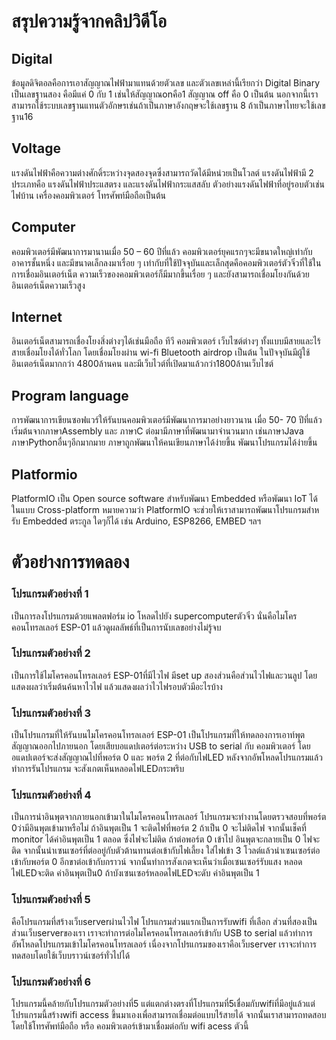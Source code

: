 # สรุปความรู้จากคลิปวิดีโอ

## Digital

ข้อมูลดิจิตอลคือการเอาสัญญาณไฟฟ้ามาแทนด้วยตัวเลข และตัวเลขเหล่านี้เรียกว่า Digital Binary เป็นเลขฐานสอง คือมีแค่ 0 กับ 1 เช่นให้สัญญาณonคือ1 สัญญาณ off คือ 0 เป็นต้น นอกจากนี้เราสามารถใช้ระบบเลขฐานแทนตัวอักษรเช่นถ้าเป็นภาษาอังกฤษจะใช้เลขฐาน 8 ถ้าเป็นภาษาไทยจะใช้เลขฐาน16

## Voltage

แรงดันไฟฟ้าคือความต่างศักดิ์ระหว่างจุดสองจุดซึ่งสามารถวัดได้มีหน่วยเป็นโวลต์ แรงดันไฟฟ้ามี 2 ประเภทคือ แรงดันไฟฟ้าประแสตรง และแรงดันไฟฟ้ากระแสสลับ ตัวอย่างแรงดันไฟฟ้าที่อยู่รอบตัวเช่น ไฟบ้าน เครื่องคอมพิวเตอร์ โทรศัพท์มือถือเป็นต้น

## Computer

คอมพิวเตอร์มีพัฒนาการมานานเมื่อ 50 – 60 ปีที่แล้ว คอมพิวเตอร์ยุคแรกๆจะมีขนาดใหญ่เท่ากับอาคารชั้นหนึ่ง และมีขนาดเล็กลงมาเรื่อย ๆ เท่ากับที่ใช้ปัจจุบันและเล็กสุดคือคอมพิวเตอร์ตัวจิ๋วที่ใช้ในการเชื่อมอินเตอร์เน็ต ความเร็วของคอมพิวเตอร์ก็มีมากขึ้นเรื่อย ๆ และยังสามารถเชื่อมโยงกันด้วยอินเตอร์เน็ตความเร็วสูง

## Internet

อินเตอร์เน็ตสามารถเชื่องโยงสิ่งต่างๆได้เช่นมือถือ ทีวี คอมพิวเตอร์ เว็บไซต์ต่างๆ ทั้งแบบมีสายและไร้สายเชื่อมโยงได้ทั่วโลก โดยเชื่อมโยงผ่าน wi-fi Bluetooth airdrop เป็นต้น ในปัจจุบันมีผู้ใช้อินเตอร์เน็ตมากกว่า 4800ล้านคน และมีเว็บไวต์ที่เปิดมาแล้วกว่า1800ล้านเว็บไซต์

## Program language

การพัฒนาการเขียนซอฟแวร์ให้รันบนคอมพิวเตอร์มีพัฒนาการมาอย่างยาวนาน เมื่อ 50- 70 ปีที่แล้ว เริ่มต้นจากภาษาAssembly และ ภาษาC ต่อมามีภาษาที่พัฒนามาจำนวนมาก เช่นภาษาJava ภาษาPythonอื่นๆอีกมากมาย ภาษาถูกพัฒนาให้คนเขียนภาษาได้ง่ายขึ้น พัฒนาโปรแกรมได้ง่ายขึ้น

## Platformio

PlatformIO เป็น Open source software สําหรับพัฒนา Embedded หรือพัฒนา IoT ได้ในแบบ Cross-platform หมายความว่า PlatformIO จะช่วยให้เราสามารถพัฒนาโปรแกรมสําหรับ Embedded ตระกูล ใดๆก็ได้ เช่น Arduino, ESP8266, EMBED ฯลฯ

# ตัวอย่างการทดลอง

### โปรแกรมตัวอย่างที่ 1
เป็นการลงโปรแกรมด้วยแพลตฟอร์ม io โหลดไปยัง supercomputerตัวจิ๋ว นั่นคือไมโครคอนโทรลเลอร์ ESP-01 แล้วดูผลลัพธ์ที่เป็นการนับเลขอย่างไม่รู้จบ

### โปรแกรมตัวอย่างที่ 2 
เป็นการใช้ไมโครคอนโทรลเลอร์ ESP-01ที่มีไวไฟ มีset up สองส่วนคือส่วนไวไฟและวนลูป โดยแสดงผลว่าเริ่มต้นค้นหาไวไฟ แล้วแสดงผลว่าไวไฟรอบตัวมีอะไรบ้าง

### โปรแกรมตัวอย่างที่ 3
เป็นโปรแกรมที่ให้รันบนไมโครคอนโทรลเลอร์ ESP-01 เป็นโปรแกรมที่ให้ทดลองการเอาท์พุตสัญญาณออกไปภายนอก โดยเสียบอแดปเตอร์ต่อระหว่าง USB to serial กับ คอมพิวเตอร์ โดยอแดปเตอร์จะส่งสัญญาณไปที่พอร์ต 0 และ พอร์ต 2 ที่ต่อกับไฟLED หลังจากอัพโหลดโปรแกรมแล้วทำการรันโปรแกรม จะสังเกตเห็นหลอดไฟLEDกระพริบ

### โปรแกรมตัวอย่างที่ 4  
เป็นการนำอินพุตจากภายนอกเข้ามาในไมโครคอนโทรลเลอร์ โปรแกรมจะทำงานโดยตรวจสอบที่พอร์ต 0ว่ามีอินพุตเข้ามาหรือไม่ ถ้าอินพุตเป็น 1 จะติดไฟที่พอร์ต 2 ถ้าเป็น 0 จะไม่ติดไฟ จากนั้นเช็คที่ monitor ได้ค่าอินพุตเป็น 1 ตลอด ซึ่งไฟจะไม่ติด ถ้าต่อพอร์ต 0 เข้าไป อินพุตจะกลายเป็น 0 ไฟจะติด จากนั้นนำเซนเซอร์ที่ต่ออยู่กับตัวต้านทานต่อเข้ากับไฟเลี้ยง ใส่ไฟเข้า 3 โวลต์แล้วนำเซนเซอร์ต่อเข้ากับพอร์ต 0 อีกขาต่อเข้ากับกราวน์ จากนั้นทำการสังเกตจะเห็นว่าเมื่อเซนเซอร์รับแสง หลอดไฟLEDจะติด ค่าอินพุตเป็น0 ถ้าบังเซนเซอร์หลอดไฟLEDจะดับ ค่าอินพุตเป็น 1

### โปรแกรมตัวอย่างที่ 5 
คือโปรแกรมที่สร้างเว็บserverผ่านไวไฟ โปรแกรมส่วนแรกเป็นการรับwifi ที่เลือก ส่วนที่สองเป็นส่วนเว็บserverของเรา เราจะทำการต่อไมโครคอนโทรลเลอร์เข้ากับ USB to serial แล้วทำการอัพโหลดโปรแกรมเข้าไมโครคอนโทรลเลอร์ เนื่องจากโปรแกรมของเราคือเว็บserver เราจะทำการทดสอบโดยใช้เว็บบราวน์เซอร์ทั่วไปได้

### โปรแกรมตัวอย่างที่ 6 
โปรแกรมนี้คล้ายกับโปรแกรมตัวอย่างที่5 แต่แตกต่างตรงที่โปรแกรมที่5เชื่อมกับwifiที่มีอยู่แล้วแต่โปรแกรมนี้สร้างwifi access ขึ้นมาเองเพื่อสามารถเชื่อมต่อแบบไร้สายได้ จากนั้นเราสามารถทดสอบโดยใช้โทรศัพท์มือถือ หรือ คอมพิวเตอร์เข้ามาเชื่อมต่อกับ wifi acess ตัวนี้
